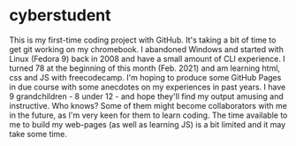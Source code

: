 # cyberstudent
This is my first-time coding project with GitHub.
It's taking a bit of time to get git working on my chromebook. 
I abandoned Windows and started with Linux (Fedora 9) back in 2008 and have a small amount of CLI experience.
I turned 78 at the beginning of this month (Feb. 2021) and am learning html, css and JS with freecodecamp.
I'm hoping to produce some GitHub Pages in due course with some anecdotes on my experiences in past years.
I have 9 grandchildren - 8 under 12 - and hope they'll find my output amusing and instructive.
Who knows? Some of them might become collaborators with me in the future, as I'm very keen for them to learn coding.
The time available to me to build my web-pages (as well as learning JS) is a bit limited and it may take some time. 
